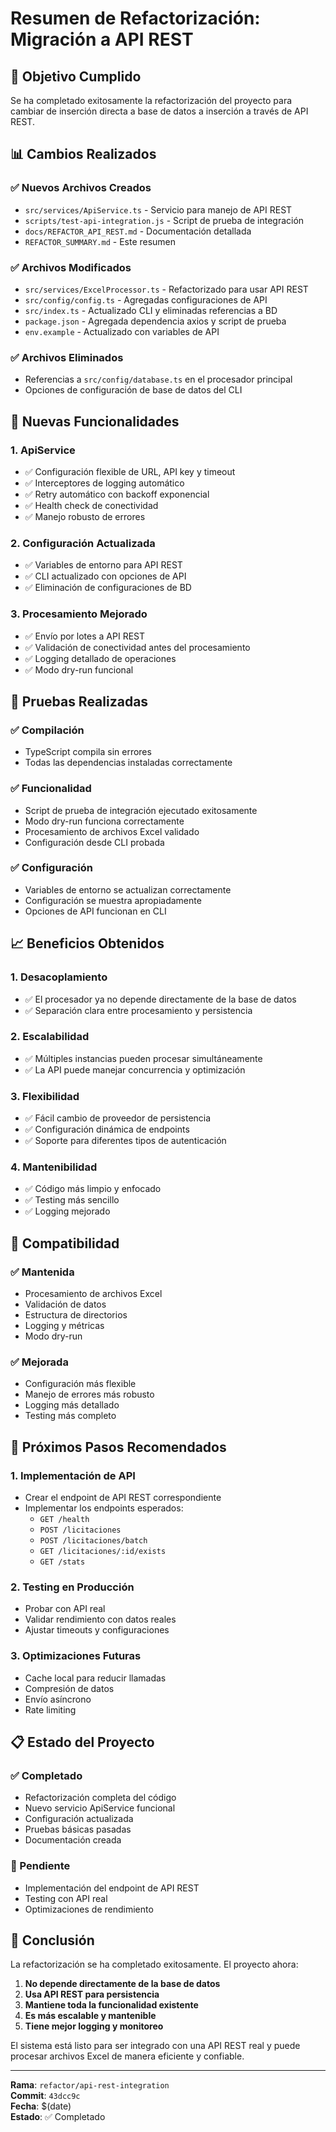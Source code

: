 # Resumen de Refactorización: Migración a API REST

## 🎯 Objetivo Cumplido

Se ha completado exitosamente la refactorización del proyecto para cambiar de inserción directa a base de datos a inserción a través de API REST.

## 📊 Cambios Realizados

### ✅ Nuevos Archivos Creados
- `src/services/ApiService.ts` - Servicio para manejo de API REST
- `scripts/test-api-integration.js` - Script de prueba de integración
- `docs/REFACTOR_API_REST.md` - Documentación detallada
- `REFACTOR_SUMMARY.md` - Este resumen

### ✅ Archivos Modificados
- `src/services/ExcelProcessor.ts` - Refactorizado para usar API REST
- `src/config/config.ts` - Agregadas configuraciones de API
- `src/index.ts` - Actualizado CLI y eliminadas referencias a BD
- `package.json` - Agregada dependencia axios y script de prueba
- `env.example` - Actualizado con variables de API

### ✅ Archivos Eliminados
- Referencias a `src/config/database.ts` en el procesador principal
- Opciones de configuración de base de datos del CLI

## 🔧 Nuevas Funcionalidades

### 1. **ApiService**
- ✅ Configuración flexible de URL, API key y timeout
- ✅ Interceptores de logging automático
- ✅ Retry automático con backoff exponencial
- ✅ Health check de conectividad
- ✅ Manejo robusto de errores

### 2. **Configuración Actualizada**
- ✅ Variables de entorno para API REST
- ✅ CLI actualizado con opciones de API
- ✅ Eliminación de configuraciones de BD

### 3. **Procesamiento Mejorado**
- ✅ Envío por lotes a API REST
- ✅ Validación de conectividad antes del procesamiento
- ✅ Logging detallado de operaciones
- ✅ Modo dry-run funcional

## 🧪 Pruebas Realizadas

### ✅ Compilación
- TypeScript compila sin errores
- Todas las dependencias instaladas correctamente

### ✅ Funcionalidad
- Script de prueba de integración ejecutado exitosamente
- Modo dry-run funciona correctamente
- Procesamiento de archivos Excel validado
- Configuración desde CLI probada

### ✅ Configuración
- Variables de entorno se actualizan correctamente
- Configuración se muestra apropiadamente
- Opciones de API funcionan en CLI

## 📈 Beneficios Obtenidos

### 1. **Desacoplamiento**
- ✅ El procesador ya no depende directamente de la base de datos
- ✅ Separación clara entre procesamiento y persistencia

### 2. **Escalabilidad**
- ✅ Múltiples instancias pueden procesar simultáneamente
- ✅ La API puede manejar concurrencia y optimización

### 3. **Flexibilidad**
- ✅ Fácil cambio de proveedor de persistencia
- ✅ Configuración dinámica de endpoints
- ✅ Soporte para diferentes tipos de autenticación

### 4. **Mantenibilidad**
- ✅ Código más limpio y enfocado
- ✅ Testing más sencillo
- ✅ Logging mejorado

## 🔄 Compatibilidad

### ✅ Mantenida
- Procesamiento de archivos Excel
- Validación de datos
- Estructura de directorios
- Logging y métricas
- Modo dry-run

### ✅ Mejorada
- Configuración más flexible
- Manejo de errores más robusto
- Logging más detallado
- Testing más completo

## 🚀 Próximos Pasos Recomendados

### 1. **Implementación de API**
- Crear el endpoint de API REST correspondiente
- Implementar los endpoints esperados:
  - `GET /health`
  - `POST /licitaciones`
  - `POST /licitaciones/batch`
  - `GET /licitaciones/:id/exists`
  - `GET /stats`

### 2. **Testing en Producción**
- Probar con API real
- Validar rendimiento con datos reales
- Ajustar timeouts y configuraciones

### 3. **Optimizaciones Futuras**
- Cache local para reducir llamadas
- Compresión de datos
- Envío asíncrono
- Rate limiting

## 📋 Estado del Proyecto

### ✅ Completado
- Refactorización completa del código
- Nuevo servicio ApiService funcional
- Configuración actualizada
- Pruebas básicas pasadas
- Documentación creada

### 🔄 Pendiente
- Implementación del endpoint de API REST
- Testing con API real
- Optimizaciones de rendimiento

## 🎉 Conclusión

La refactorización se ha completado exitosamente. El proyecto ahora:

1. **No depende directamente de la base de datos**
2. **Usa API REST para persistencia**
3. **Mantiene toda la funcionalidad existente**
4. **Es más escalable y mantenible**
5. **Tiene mejor logging y monitoreo**

El sistema está listo para ser integrado con una API REST real y puede procesar archivos Excel de manera eficiente y confiable.

---

**Rama**: `refactor/api-rest-integration`  
**Commit**: `43dcc9c`  
**Fecha**: $(date)  
**Estado**: ✅ Completado
